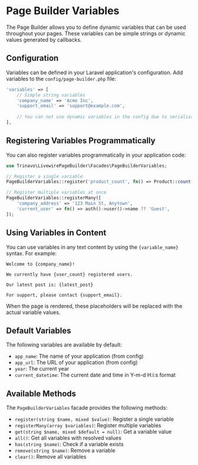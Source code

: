 # Page Builder Variables

The Page Builder allows you to define dynamic variables that can be used throughout your pages. These variables can be simple strings or dynamic values generated by callbacks.

## Configuration

Variables can be defined in your Laravel application's configuration. Add variables to the `config/page-builder.php` file:

```php
'variables' => [
    // Simple string variables
    'company_name' => 'Acme Inc',
    'support_email' => 'support@example.com',
    
    // You can not use dynamic variables in the config due to serialization issues, use the register method instead
],
```

## Registering Variables Programmatically

You can also register variables programmatically in your application code:

```php
use Trinavo\LivewirePageBuilder\Facades\PageBuilderVariables;

// Register a single variable
PageBuilderVariables::register('product_count', fn() => Product::count());

// Register multiple variables at once
PageBuilderVariables::registerMany([
    'company_address' => '123 Main St, Anytown',
    'current_user' => fn() => auth()->user()->name ?? 'Guest',
]);
```

## Using Variables in Content

You can use variables in any text content by using the `{variable_name}` syntax. For example:

```plaintext
Welcome to {company_name}! 

We currently have {user_count} registered users.

Our latest post is: {latest_post}

For support, please contact {support_email}.
```

When the page is rendered, these placeholders will be replaced with the actual variable values.

## Default Variables

The following variables are available by default:

- `app_name`: The name of your application (from config)
- `app_url`: The URL of your application (from config)
- `year`: The current year
- `current_datetime`: The current date and time in Y-m-d H:i:s format

## Available Methods

The `PageBuilderVariables` facade provides the following methods:

- `register(string $name, mixed $value)`: Register a single variable
- `registerMany(array $variables)`: Register multiple variables
- `get(string $name, mixed $default = null)`: Get a variable value
- `all()`: Get all variables with resolved values
- `has(string $name)`: Check if a variable exists
- `remove(string $name)`: Remove a variable
- `clear()`: Remove all variables
